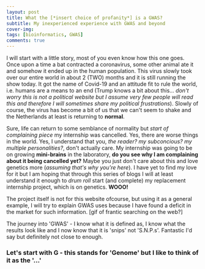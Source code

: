 ```yaml
---
layout: post
title: What the [*insert choice of profanity*] is a GWAS?
subtitle: My inexperienced experience with GWAS and beyond
cover-img: 
tags: [bioinformatics, GWAS]
comments: true
---
```


I will start with a little story, most of you even know how this one goes. Once upon a time a bat contracted a coronavirus, some other animal ate it and somehow it ended up in the human population. This virus slowly took over our entire world in about 2 (TWO) months and it is still running the show today. It got the name of Covid-19 and an attitude fit to rule the world, i.e. humans are a means to an end (Trump knows a bit about this... _don't worry this is not a political website but I assume very few people will read this and therefore I will sometimes share my political frustrations_). Slowly of course, the virus has become a bit of us that we can't seem to shake and the Netherlands at least is returning to **normal**.

Sure, life can return to some semblance of normality but _start of complaining piece_ my internship was cancelled. Yes, there are worse things in the world. Yes, I understand that you, _the reader? my subconcious? my multiple personalities?_, don't actually care. My internship was going to be on growing **mini-brains** in the laboratory, **do you see why I am complaining about it being cancelled yet?** Maybe you just don't care about this and love genetics more (_assuming that's why you're here_). I have yet to find my love for it but I am hoping that through this series of blogs I will at least understand it enough to _drum roll_ start (and complete) my replacement internship project, which is on genetics. **WOOO!**

The project itself is not for this website ofcourse, but using it as a general example, I will try to explain GWAS uses because I have found a deficit in the market for such information. [gif of frantic searching on the web?]

The journey into 'GWAS' - I know what it is defined as, I know what the results look like and I now know that it is 'snips' not 'S.N.P.s'. Fantastic I'd say but definitely not close to enough.

### Let's start with G - this stands for 'Genome' but I like to think of it as the '...'
